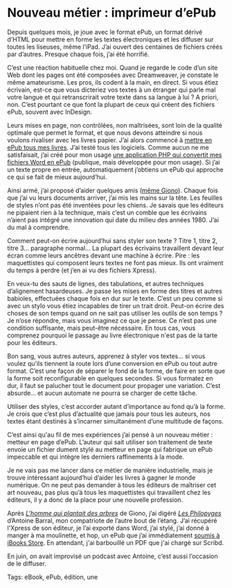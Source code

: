 # Nouveau métier : imprimeur d’ePub

Depuis quelques mois, je joue avec le format ePub, un format dérivé d’HTML pour mettre en forme les textes électroniques et les diffuser sur toutes les liseuses, même l’iPad. J’ai ouvert des centaines de fichiers créés par d’autres. Presque chaque fois, j’ai été horrifié.

C’est une réaction habituelle chez moi. Quand je regarde le code d’un site Web dont les pages ont été composées avec Dreamweaver, je constate le même amateurisme. Les pros, ils codent à la main, en direct. Si vous étiez écrivain, est-ce que vous dicteriez vos textes à un étranger qui parle mal votre langue et qui retranscrirait votre texte dans sa langue à lui ? A priori, non. C’est pourtant ce que font la plupart de ceux qui créent des fichiers ePub, souvent avec InDesign.

Leurs mises en page, non contrôlées, non maîtrisées, sont loin de la qualité optimale que permet le format, et que nous devons atteindre si nous voulons rivaliser avec les livres papier. J’ai alors commencé à [mettre en ePub tous mes livres](http://txt.tcrouzet.com/). J’ai testé tous les logiciels. Comme aucun ne me satisfaisait, j’ai créé pour mon usage [une application PHP qui convertit mes fichiers Word en ePub](http://lab.tcrouzet.com/epub/) (publique, mais développée pour mon usage). Si j’ai un texte propre en entrée, automatiquement j’obtiens un ePub qui approche ce qui se fait de mieux aujourd’hui.

Ainsi armé, j’ai proposé d’aider quelques amis ([même Giono](http://blog.tcrouzet.com/2010/07/28/le-petit-livre-de-la-revolution/)). Chaque fois que j’ai vu leurs documents arriver, j’ai mis les mains sur la tête. Les feuilles de styles n’ont pas été inventées pour les chiens. Je savais que les éditeurs ne pipaient rien à la technique, mais c’est un comble que les écrivains n’aient pas intégré une innovation qui date du milieu des années 1980. J’ai du mal à comprendre.

Comment peut-on écrire aujourd’hui sans styler son texte ? Titre 1, titre 2, titre 3… paragraphe normal… La plupart des écrivains travaillent devant leur écran comme leurs ancêtres devant une machine à écrire. Pire : les maquettistes qui composent leurs textes ne font pas mieux. Ils ont vraiment du temps à perdre (et j’en ai vu des fichiers Xpress).

En veux-tu des sauts de lignes, des tabulations, et autres techniques d’alignement hasardeuses. Je passe les mises en forme des titres et autres babioles, effectuées chaque fois en dur sur le texte. C’est un peu comme si avec un stylo vous étiez incapables de tirer un trait droit. Peut-on écrire des choses de son temps quand on ne sait pas utiliser les outils de son temps ? Je n’ose répondre, mais vous imaginez ce que je pense. Ce n’est pas une condition suffisante, mais peut-être nécessaire. En tous cas, vous comprenez pourquoi le passage au livre électronique n'est pas de la tarte pour les éditeurs.

Bon sang, vous autres auteurs, apprenez à styler vos textes… si vous voulez qu’ils tiennent la route lors d’une conversion en ePub ou tout autre format. C’est une façon de séparer le fond de la forme, de faire en sorte que la forme soit reconfigurable en quelques secondes. Si vous formatez en dur, il faut se palucher tout le document pour propager une variation. C’est absurde… et aucun automate ne pourra se charger de cette tâche.

Utiliser des styles, c’est accorder autant d’importance au fond qu’à la forme. Je crois que c’est plus d’actualité que jamais pour tous les auteurs, nos textes étant destinés à s’incarner simultanément d’une multitude de façons.

C’est ainsi qu'au fil de mes expériences j’ai pensé à un nouveau métier : metteur en page d’ePub. L’auteur qui sait utiliser son traitement de texte envoie un fichier dument stylé au metteur en page qui fabrique un ePub impeccable et qui intègre les derniers raffinements à la mode.

Je ne vais pas me lancer dans ce métier de manière industrielle, mais je trouve intéressant aujourd’hui d’aider les livres à gagner le monde numérique. On ne peut pas demander à tous les éditeurs de maîtriser cet art nouveau, pas plus qu’à tous les maquettistes qui travaillent chez les éditeurs, il y a donc de la place pour une nouvelle profession.

Après [*L'homme qui plantait des arbres*](http://blog.tcrouzet.com/2010/07/28/le-petit-livre-de-la-revolution/) de Giono, j’ai digéré [*Les Philopyges*](http://www.editions-singulieres.fr/bookstock/produit.php?id=247) d’Antoine Barral, mon compatriote de l’autre bout de l’étang. J’ai récupéré l'Xpress de son éditeur, je l’ai exporté dans Word, j’ai stylé, j’ai donné à manger à ma moulinette, et hop, un ePub que j’ai immédiatement [soumis à iBooks Store](http://itunes.apple.com/fr/book/les-philopyges/id386923005). En attendant, j'ai barbouillé un PDF que j'ai chargé sur Scribd.

En juin, on avait improvisé un podcast avec Antoine, c’est aussi l’occasion de le diffuser.

Tags: eBook, ePub, édition, une